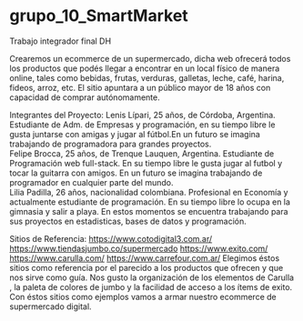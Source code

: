 # grupo_10_SmartMarket
Trabajo integrador final DH

Crearemos un ecommerce de un supermercado, dicha web ofrecerá todos los productos que podés llegar a encontrar en un local físico de manera online, tales como bebidas, frutas, verduras, galletas, leche, café, harina, fideos, arroz, etc. El sitio apuntara a un público mayor de 18 años con capacidad de comprar autónomamente.

Integrantes del Proyecto:
Lenis Lípari, 25 años, de Córdoba, Argentina. Estudiante de Adm. de Empresas y programación, en su tiempo libre le gusta juntarse con amigas y jugar al fútbol.En un futuro se imagina trabajando de programadora para grandes proyectos.<br>
Felipe Brocca, 25 años, de Trenque Lauquen, Argentina. Estudiante de Programación web full-stack. En su tiempo libre le gusta jugar al futbol y tocar la guitarra con amigos. En un futuro se imagina trabajando de programador en cualquier parte del mundo.<br>
Lilia Padilla, 26 años, nacionalidad colombiana. Profesional en Economía y actualmente estudiante de programación. En su tiempo libre lo ocupa en la gimnasia y salir a playa. En estos momentos se encuentra trabajando para sus proyectos en estadisticas, bases de datos y programación. <br>


Sitios de Referencia:
https://www.cotodigital3.com.ar/
https://www.tiendasjumbo.co/supermercado
https://www.exito.com/
https://www.carulla.com/
https://www.carrefour.com.ar/
Elegimos éstos sitios como referencia por el parecido a los productos que ofrecen y que nos sirve como guía. Nos gusto la organización de los elementos de Carulla , la paleta de colores de jumbo y la facilidad de acceso a los ítems de exito. Con éstos sitios como ejemplos vamos a armar nuestro ecommerce de supermercado digital.
